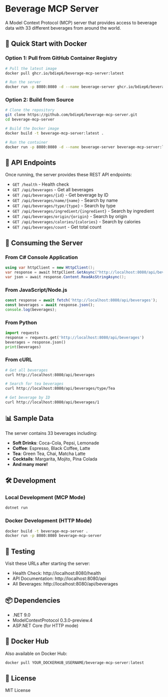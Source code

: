 # Beverage MCP Server

A Model Context Protocol (MCP) server that provides access to beverage data with 33 different beverages from around the world.

## 🚀 Quick Start with Docker

### Option 1: Pull from GitHub Container Registry
```bash
# Pull the latest image
docker pull ghcr.io/bdiep6/beverage-mcp-server:latest

# Run the server
docker run -p 8080:8080 -d --name beverage-server ghcr.io/bdiep6/beverage-mcp-server:latest
```

### Option 2: Build from Source
```bash
# Clone the repository
git clone https://github.com/bdiep6/beverage-mcp-server.git
cd beverage-mcp-server

# Build the Docker image
docker build -t beverage-mcp-server:latest .

# Run the container
docker run -p 8080:8080 -d --name beverage-server beverage-mcp-server:latest
```

## 📡 API Endpoints

Once running, the server provides these REST API endpoints:

- `GET /health` - Health check
- `GET /api/beverages` - Get all beverages
- `GET /api/beverages/{id}` - Get beverage by ID
- `GET /api/beverages/name/{name}` - Search by name
- `GET /api/beverages/type/{type}` - Search by type
- `GET /api/beverages/ingredient/{ingredient}` - Search by ingredient
- `GET /api/beverages/origin/{origin}` - Search by origin
- `GET /api/beverages/calories/{calories}` - Search by calories
- `GET /api/beverages/count` - Get total count

## 🔗 Consuming the Server

### From C# Console Application
```csharp
using var httpClient = new HttpClient();
var response = await httpClient.GetAsync("http://localhost:8080/api/beverages");
var json = await response.Content.ReadAsStringAsync();
```

### From JavaScript/Node.js
```javascript
const response = await fetch('http://localhost:8080/api/beverages');
const beverages = await response.json();
console.log(beverages);
```

### From Python
```python
import requests
response = requests.get('http://localhost:8080/api/beverages')
beverages = response.json()
print(beverages)
```

### From cURL
```bash
# Get all beverages
curl http://localhost:8080/api/beverages

# Search for tea beverages
curl http://localhost:8080/api/beverages/type/Tea

# Get beverage by ID
curl http://localhost:8080/api/beverages/1
```

## 📊 Sample Data

The server contains 33 beverages including:
- **Soft Drinks**: Coca-Cola, Pepsi, Lemonade
- **Coffee**: Espresso, Black Coffee, Latte
- **Tea**: Green Tea, Chai, Matcha Latte
- **Cocktails**: Margarita, Mojito, Pina Colada
- **And many more!**

## 🛠️ Development

### Local Development (MCP Mode)
```bash
dotnet run
```

### Docker Development (HTTP Mode)
```bash
docker build -t beverage-mcp-server .
docker run -p 8080:8080 beverage-mcp-server
```

## 🧪 Testing

Visit these URLs after starting the server:
- Health Check: http://localhost:8080/health
- API Documentation: http://localhost:8080/api
- All Beverages: http://localhost:8080/api/beverages

## 📦 Dependencies

- .NET 9.0
- ModelContextProtocol 0.3.0-preview.4
- ASP.NET Core (for HTTP mode)

## 🐳 Docker Hub

Also available on Docker Hub:
```bash
docker pull YOUR_DOCKERHUB_USERNAME/beverage-mcp-server:latest
```

## 📄 License

MIT License